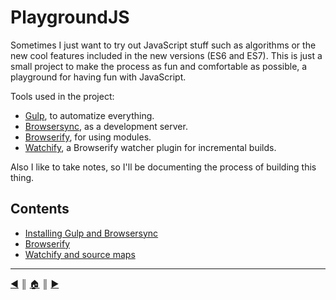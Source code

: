 # PlaygroundJS
Sometimes I just want to try out JavaScript stuff such as algorithms or the new cool features included in the new versions (ES6 and ES7). This is just a small project to make the process as fun and comfortable as possible, a playground for having fun with JavaScript.

Tools used in the project:

* [Gulp][1], to automatize everything.
* [Browsersync][2], as a development server.
* [Browserify][3], for using modules.
* [Watchify][4], a Browserify watcher plugin for incremental builds.

Also I like to take notes, so I'll be documenting the process of building this thing.

## Contents

* [Installing Gulp and Browsersync][c1]
* [Browserify][c2]
* [Watchify and source maps][c3]

---
[:arrow_backward:][back] ║ [:house:][home] ║ [:arrow_forward:][next]

<!-- navigation -->
[home]: ../README.md
[back]: ../README.md
[next]: README/gulp.md


<!-- links -->
[1]: http://gulpjs.com/
[2]: https://www.browsersync.io/
[3]: http://browserify.org/
[4]: https://github.com/substack/watchify

<!-- contents -->
[c1]: README/gulp.md
[c2]: README/browserify.md
[c3]: README/watchify.md
